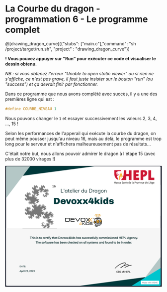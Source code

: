 # La Courbe du dragon - programmation 6 - Le programme complet

@[drawing_dragon_curve]({"stubs": ["main.c"],"command": "sh /project/target/run.sh", "project" : "drawing_dragon_curve"})

**! Vous pouvez appuyer sur "Run" pour exécuter ce code et visualiser le dessin obtenu.**

*NB : si vous obtenez l'erreur "Unable to open static viewer" ou si rien ne s'affiche, ce n'est pas grave, il faut juste insister sur le bouton "run" (ou "success") et ça devrait finir par fonctionner.*

Dans ce programme que nous avons complété avec succès, il y a une des premières ligne qui est :

```C
#define COURBE_NIVEAU 1
```

Nous pouvons changer le `1` et essayer successivement les valeurs 2, 3, 4, ..., 15 !

Selon les performances de l'apperail qui exécute la courbe du dragon, on peut même pousser jusqu'au niveau 16, mais au delà, le programme est trop long pour le serveur et n'affichera malheureusement pas de résultats...

C'était notre but, nous allons pouvoir admirer le dragon à l'étape 15 (avec plus de 32000 virages !)

![diplome](img/diplome.PNG) 

